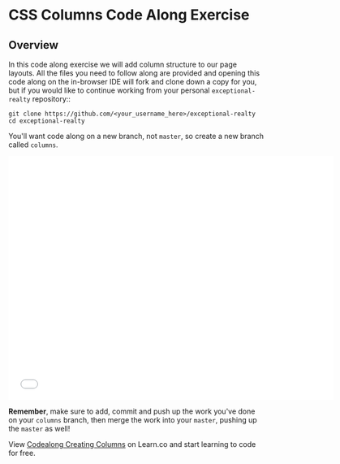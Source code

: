 # CSS Columns Code Along Exercise

## Overview

In this code along exercise we will add column structure to our page layouts.
All the files you need to follow along are provided and opening this code along
on the in-browser IDE will fork and clone down a copy for you, but if you would
like to continue working from your personal `exceptional-realty` repository::

```
git clone https://github.com/<your_username_here>/exceptional-realty
cd exceptional-realty
```

You'll want code along on a new branch, not `master`, so create a new branch called `columns`.

<iframe  width="640" height="480" src="//www.youtube.com/embed/zZpAqtEXse0?rel=0&amp;controls=1&amp;showinfo=1" frameborder="0" allowfullscreen></iframe>

**Remember**, make sure to add, commit and push up the work you've done on your `columns` branch, then merge the work into your `master`, pushing up the `master` as well!

<p data-visibility='hidden'>View <a href='https://learn.co/lessons/Codealong-Creating-Columns' title='Codealong Creating Columns'>Codealong Creating Columns</a> on Learn.co and start learning to code for free.</p>
